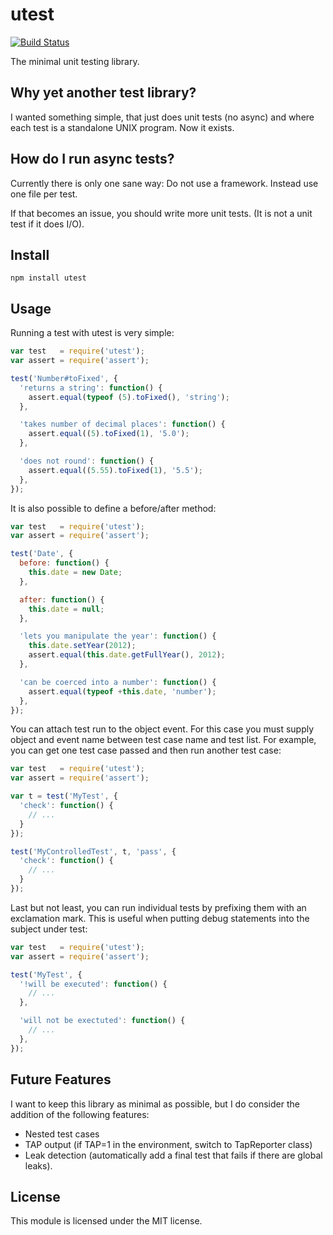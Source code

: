# utest

[![Build Status](https://secure.travis-ci.org/felixge/node-utest.png)](http://travis-ci.org/felixge/node-utest)

The minimal unit testing library.

## Why yet another test library?

I wanted something simple, that just does unit tests (no async) and where each
test is a standalone UNIX program. Now it exists.

## How do I run async tests?

Currently there is only one sane way: Do not use a framework. Instead use one
file per test.

If that becomes an issue, you should write more unit tests. (It is not a unit
test if it does I/O).

## Install

```
npm install utest
```

## Usage

Running a test with utest is very simple:

```js
var test   = require('utest');
var assert = require('assert');

test('Number#toFixed', {
  'returns a string': function() {
    assert.equal(typeof (5).toFixed(), 'string');
  },

  'takes number of decimal places': function() {
    assert.equal((5).toFixed(1), '5.0');
  },

  'does not round': function() {
    assert.equal((5.55).toFixed(1), '5.5');
  },
});
```

It is also possible to define a before/after method:

```js
var test   = require('utest');
var assert = require('assert');

test('Date', {
  before: function() {
    this.date = new Date;
  },

  after: function() {
    this.date = null;
  },

  'lets you manipulate the year': function() {
    this.date.setYear(2012);
    assert.equal(this.date.getFullYear(), 2012);
  },

  'can be coerced into a number': function() {
    assert.equal(typeof +this.date, 'number');
  },
});
```

You can attach test run to the object event. For this case you must supply
object and event name between test case name and test list. For example,
you can get one test case passed and then run another test case:

```js
var test   = require('utest');
var assert = require('assert');

var t = test('MyTest', {
  'check': function() {
    // ...
  }
});

test('MyControlledTest', t, 'pass', {
  'check': function() {
    // ...
  }
});

```


Last but not least, you can run individual tests by prefixing them with an
exclamation mark. This is useful when putting debug statements into the subject
under test:

```js
var test   = require('utest');
var assert = require('assert');

test('MyTest', {
  '!will be executed': function() {
    // ...
  },

  'will not be exectuted': function() {
    // ...
  },
});
```

## Future Features

I want to keep this library as minimal as possible, but I do consider the
addition of the following features:

* Nested test cases
* TAP output (if TAP=1 in the environment, switch to TapReporter class)
* Leak detection (automatically add a final test that fails if there are global
  leaks).

## License

This module is licensed under the MIT license.
